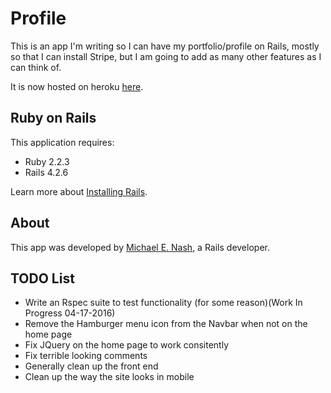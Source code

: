 Profile
================

This is an app I'm writing so I can have my portfolio/profile on Rails, mostly
so that I can install
Stripe, but I am going to add as many other features as I can think of.

It is now hosted on heroku [here](http://mnashprofile.herokuapp.com).

Ruby on Rails
-------------

This application requires:

-   Ruby 2.2.3
-   Rails 4.2.6

Learn more about [Installing Rails](http://railsapps.github.io/installing-rails.html).

About
-----

This app was developed by
[Michael E. Nash](http://utumno86.github.io),
a Rails developer.

TODO List
---------

-   Write an Rspec suite to test functionality (for some reason)(Work In Progress 04-17-2016)
-   Remove the Hamburger menu icon from the Navbar when not on the home page
-   Fix JQuery on the home page to work consitently
-   Fix terrible looking comments
-   Generally clean up the front end
-   Clean up the way the site looks in mobile
